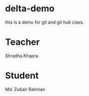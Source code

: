 # delta-demo

this is a demo for git and git hub class.

# Teacher

Shradha Khapra

# Student

Md. Zubair Rahman
